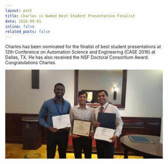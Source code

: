 ```yaml
---
layout: post
title: Charles is Named Best Student Presentation Finalist
date: 2016-09-01
inline: false
related_posts: false
---
```

Charles has been nominated for the finalist of best student presentations at 12th Conference on Automation Science and Engineering (CASE 2016) at Dallas, TX. He has also received the NSF Doctoral Consortium Award. Congratulations Charles.

![Charles Presentation](/assets/img/charles_case.jpg)
